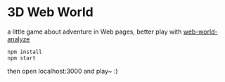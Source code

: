 # 3D Web World

a little game about adventure in Web pages, better play with [web-world-analyze](https://github.com/Orange-C/web-world-analyze)

```
npm install
npm start
```

then open localhost:3000 and play~ :)
